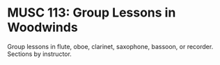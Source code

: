 # MUSC 113: Group Lessons in Woodwinds

Group lessons in flute, oboe, clarinet, saxophone, bassoon, or recorder. Sections by instructor.
